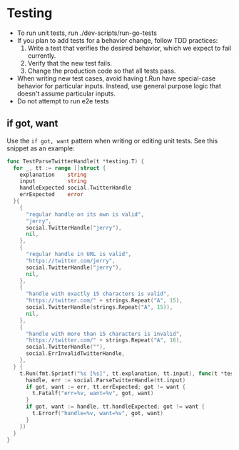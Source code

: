 # Testing

- To run unit tests, run ./dev-scripts/run-go-tests
- If you plan to add tests for a behavior change, follow TDD practices:
  1. Write a test that verifies the desired behavior, which we expect to fail currently.
  1. Verify that the new test fails.
  1. Change the production code so that all tests pass.
- When writing new test cases, avoid having t.Run have special-case behavior for particular inputs. Instead, use general purpose logic that doesn't assume particular inputs.
- Do not attempt to run e2e tests

## if got, want

Use the `if got, want` pattern when writing or editing unit tests. See this snippet as an example:

```go
func TestParseTwitterHandle(t *testing.T) {
  for _, tt := range []struct {
    explanation    string
    input          string
    handleExpected social.TwitterHandle
    errExpected    error
  }{
    {
      "regular handle on its own is valid",
      "jerry",
      social.TwitterHandle("jerry"),
      nil,
    },
    {
      "regular handle in URL is valid",
      "https://twitter.com/jerry",
      social.TwitterHandle("jerry"),
      nil,
    },
    {
      "handle with exactly 15 characters is valid",
      "https://twitter.com/" + strings.Repeat("A", 15),
      social.TwitterHandle(strings.Repeat("A", 15)),
      nil,
    },
    {
      "handle with more than 15 characters is invalid",
      "https://twitter.com/" + strings.Repeat("A", 16),
      social.TwitterHandle(""),
      social.ErrInvalidTwitterHandle,
    },
  } {
    t.Run(fmt.Sprintf("%s [%s]", tt.explanation, tt.input), func(t *testing.T) {
      handle, err := social.ParseTwitterHandle(tt.input)
      if got, want := err, tt.errExpected; got != want {
        t.Fatalf("err=%v, want=%v", got, want)
      }
      if got, want := handle, tt.handleExpected; got != want {
        t.Errorf("handle=%v, want=%v", got, want)
      }
    })
  }
}
```
